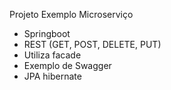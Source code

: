 Projeto Exemplo Microserviço

- Springboot
- REST (GET, POST, DELETE, PUT)
- Utiliza facade
- Exemplo de Swagger
- JPA hibernate